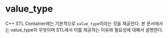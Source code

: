 # value_type

C++ STL Container에는 기본적으로 `value_type`이라는 것을 제공한다. 본 문서에서는 value_type이 무엇이며 STL에서 이를 제공하는 이유와 필요성에 대해서 설명한다. 

```cpp

```
